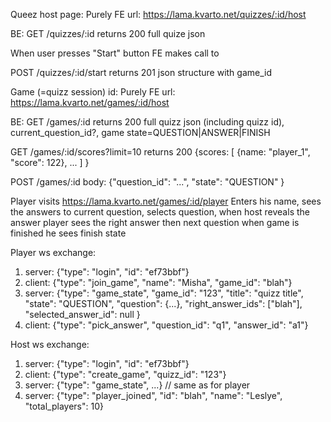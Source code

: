 Queez host page:
Purely FE url:
https://lama.kvarto.net/quizzes/:id/host

BE:
GET /quizzes/:id 
 returns 200 full quize json

When user presses "Start" button FE makes call to

POST /quizzes/:id/start
returns 201 json structure with game_id


Game (=quizz session) id:
Purely FE url:
https://lama.kvarto.net/games/:id/host

BE:
GET /games/:id
 returns 200 full quizz json (including quizz id),
             current_question_id?, 
             game state=QUESTION|ANSWER|FINISH

GET /games/:id/scores?limit=10 
 returns 200 {scores: [ {name: "player_1", "score": 122}, ... ] }

POST /games/:id  body: {"question_id": "...", "state": "QUESTION" }  


Player visits https://lama.kvarto.net/games/:id/player
Enters his name, sees the answers to current question,
 selects question, when host reveals the answer player sees the right answer
then next question
when game is finished he sees finish state


Player ws exchange:
1. server:  {"type": "login", "id": "ef73bbf"}
2. client: {"type": "join_game", "name": "Misha", "game_id": "blah"}
3. server:  {"type": "game_state", "game_id": "123", "title": "quizz title", "state": "QUESTION", "question": {...}, "right_answer_ids": ["blah"], "selected_answer_id": null }
4. client: {"type": "pick_answer", "question_id": "q1", "answer_id": "a1"}
                   
Host ws exchange:
1. server:  {"type": "login", "id": "ef73bbf"}
2. client: {"type": "create_game", "quizz_id": "123"}
3. server:  {"type": "game_state", ...} // same as for player
4. server:  {"type": "player_joined", "id": "blah", "name": "Leslye", "total_players": 10} 
